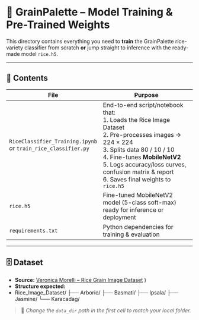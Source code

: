 # 🌾 GrainPalette – Model Training & Pre-Trained Weights

This directory contains everything you need to **train** the GrainPalette rice-variety classifier from scratch **or** jump straight to inference with the ready-made model `rice.h5`.

---

## 📂 Contents

| File | Purpose |
|------|---------|
| `RiceClassifier_Training.ipynb`<br>*or* `train_rice_classifier.py` | End-to-end script/notebook that: <br>1. Loads the Rice Image Dataset<br>2. Pre-processes images → 224 × 224<br>3. Splits data 80 / 10 / 10<br>4. Fine-tunes **MobileNetV2**<br>5. Logs accuracy/loss curves, confusion matrix & report<br>6. Saves final weights to `rice.h5` |
| `rice.h5` | Fine-tuned MobileNetV2 model (5-class soft-max) ready for inference or deployment |
| `requirements.txt` | Python dependencies for training & evaluation |

---

## 🗄️ Dataset

- **Source:** [Veronica Morelli – Rice Grain Image Dataset](https://www.kaggle.com/datasets/muratkokludataset/rice-image-dataset)
)
- **Structure expected:**
- Rice_Image_Dataset/
├── Arborio/
├── Basmati/
├── Ipsala/
├── Jasmine/
└── Karacadag/

> 📌 *Change the `data_dir` path in the first cell to match your local folder.*
